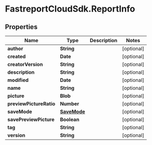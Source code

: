 # FastreportCloudSdk.ReportInfo

## Properties

Name | Type | Description | Notes
------------ | ------------- | ------------- | -------------
**author** | **String** |  | [optional] 
**created** | **Date** |  | [optional] 
**creatorVersion** | **String** |  | [optional] 
**description** | **String** |  | [optional] 
**modified** | **Date** |  | [optional] 
**name** | **String** |  | [optional] 
**picture** | **Blob** |  | [optional] 
**previewPictureRatio** | **Number** |  | [optional] 
**saveMode** | [**SaveMode**](SaveMode.md) |  | [optional] 
**savePreviewPicture** | **Boolean** |  | [optional] 
**tag** | **String** |  | [optional] 
**version** | **String** |  | [optional] 


